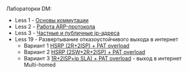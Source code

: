 Лабораторки DM:

- Less 1 - [Основы коммутации](L01/RADME.MD)
- Less 2 - [Работа ARP-протокола](L02/RADME.MD)
- Less 3 - [Частные и публичные ip-адреса](L03/RADME.MD)
- Less 19 - Развертывание отказоустойчивого выхода в интернет
   - Вариант 1 [HSRP (2R+2ISP) + PAT overload](L19/RADME.md)
   - Вариант 2 [HSRP (2SW+2R+2ISP) + PAT overload](L19_2/RADME.md)
   - Вариант 3 [1R+2ISP+ip SLA) + PAT overload](L19_3/RADME.md) - выход в интернет Multi-homed
